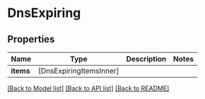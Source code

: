 # DnsExpiring

## Properties
Name | Type | Description | Notes
------------ | ------------- | ------------- | -------------
**items** | [DnsExpiringItemsInner] |  | 

[[Back to Model list]](../README.md#documentation-for-models) [[Back to API list]](../README.md#documentation-for-api-endpoints) [[Back to README]](../README.md)


